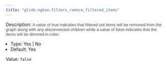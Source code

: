 ```yaml
---
title: "glide.ngbsm.filters_remove_filtered_items"
---
```


Description: <span style = 'font-family: Arial; font-size: 13px; color: #4a4a4a;'>A value of true indicates that filtered out items will be removed from the graph along with any disconnected children while a value of false indicates that the items will be dimmed in color.<ul style='margin: 0px; padding-left:15px;'><li>Type: Yes | No</li><li>Default: Yes</li></ul></span>

Value: `false`